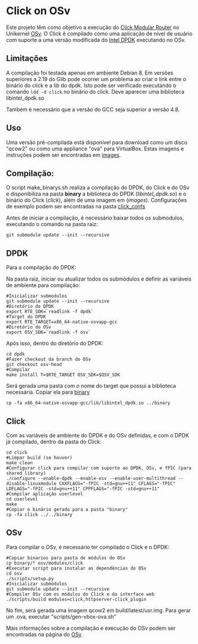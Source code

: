 # Click on OSv

Este projeto têm como objetivo a execução do [Click Modular Router](https://github.com/kohler/click) no Unikernel [OSv](https://github.com/cloudius-systems/osv). O Click é compilado como uma aplicação de nível de usuário com suporte a uma versão modificada do [Intel DPDK](https://github.com/syuu1228/dpdk) executando no OSv.

## Limitações
A compilação foi testada apenas em ambiente Debian 8. Em versões superiores a 2.19 do Glib pode ocorrer um problema ao criar o link entre o binário do click e a lib do dpdk. Isto pode ser verificado executando o comando ```ldd -d click``` no binário do click. Deve aparecer uma biblioteca libintel_dpdk.so

Também é necessário que a versão do GCC seja superior a versão 4.8.


## Uso

Uma versão pré-compilada está disponível para download como um disco "qcow2" ou como uma appliance "ova" para VirtualBox. Estas imagens e instruções podem ser encontradas em [images](./images).


## Compilação:

O script make_binarys.sh realiza a compilação do DPDK, do Click e do OSv e disponibiliza na pasta **binary** a biblioteca do DPDK (*libintel_dpdk.so*) e o binário do Click (*click*), além de uma imagem em (*images*). Configurações de exemplo podem ser encontradas na pasta [click_confs](click_confs)

Antes de iniciar a compilação, é necessário baixar todos os submodulos, executando o comando na pasta raiz:
```
git submodule update --init --recursive
```


## DPDK
Para a compilação do DPDK:

Na pasta raiz, iniciar ou atualizar todos os submódulos e definir as variáveis de ambiente para compilação:

```
#Inicializar submodulos
git submodule update --init --recursive
#Diretório do DPDK
export RTE_SDK=`readlink -f dpdk`
#Target do DPDK
export RTE_TARGET=x86_64-native-osvapp-gcc
#Diretório do OSv
export OSV_SDK=`readlink -f osv`

```
Após isso, dentro do diretório do DPDK:
```
cd dpdk
#Fazer checkout da branch do OSv
git checkout osv-head
#Compilar
make install T=$RTE_TARGET OSV_SDK=$OSV_SDK
```

Será gerada uma pasta com o nome do target que possui a biblioteca necessária. Copiar ela para [binary](./binary)
```
cp -fa x86_64-native-osvapp-gcc/lib/libintel_dpdk.so ../binary
```
## Click
Com as variáveis de ambiente do DPDK e do OSv definidas, e com o DPDK já compilado, dentro da pasta do Click:

```
cd click
#Limpar build (se houver)
make clean
#Configurar click para compilar com suporte ao DPDK, OSv, e fPIC (para shared library)
./configure --enable-dpdk --enable-osv --enable-user-multithread --disable-linuxmodule CXXFLAGS="-fPIC -std=gnu++11" CFLAGS="-fPIC" LDFLAGS="-fPIC -std=gnu++11" CPPFLAGS="-fPIC -std=gnu++11"
#Compilar aplicação userlevel
cd userlevel
make
#Copiar o binário gerado para a pasta "binary"
cp -fa click ../../binary
```

## OSv
Para compilar o OSv, é necessário ter compilado o Click e o DPDK:

```
#Copiar binarios para pasta de módulos do OSv
cp binary/* osv/modules/click
#Executar script para instalar as dependências do OSv
cd osv
./scripts/setup.py
#Inicializar submodulos
git submodule update --init --recursive
#Compilar OSv com os módulos do Click e da interface web
./scripts/build modules=click,httpserver-click_plugin
```
No fim, será gerada uma imagem qcow2 em build/latest/usr.img.
Para gerar um .ova, executar "scripts/gen-vbox-ova.sh"

Mais informações sobre a compilação e execução do OSv podem ser encontradas na página do [OSv](https://github.com/cloudius-systems/osv).
